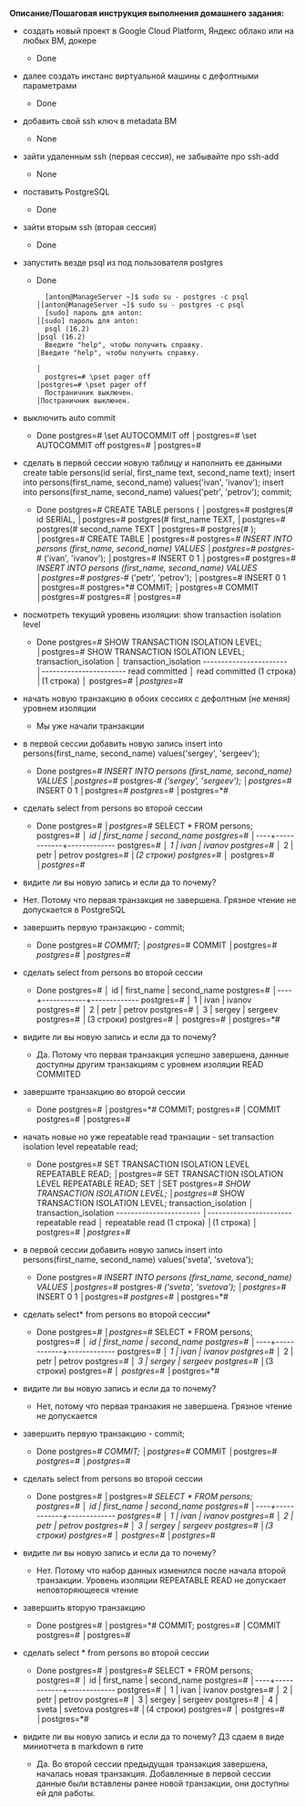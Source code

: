 **Описание/Пошаговая инструкция выполнения домашнего задания:**
* создать новый проект в Google Cloud Platform, Яндекс облако или на любых ВМ, докере
  * Done

* далее создать инстанс виртуальной машины с дефолтными параметрами
  * Done

* добавить свой ssh ключ в metadata ВМ
  * None

* зайти удаленным ssh (первая сессия), не забывайте про ssh-add
  * None

* поставить PostgreSQL
  * Done

* зайти вторым ssh (вторая сессия)
  * Done

* запустить везде psql из под пользователя postgres
  * Done
    ```
      [anton@ManageServer ~]$ sudo su - postgres -c psql                                                                    │[anton@ManageServer ~]$ sudo su - postgres -c psql
      [sudo] пароль для anton:                                                                                              │[sudo] пароль для anton:
      psql (16.2)                                                                                                           │psql (16.2)
      Введите "help", чтобы получить справку.                                                                               │Введите "help", чтобы получить справку.
                                                                                                                            │
      postgres=# \pset pager off                                                                                            │postgres=# \pset pager off
      Постраничник выключен.                                                                                                │Постраничник выключен.
    ```
* выключить auto commit
  * Done
        postgres=# \set AUTOCOMMIT off                                                                                        │postgres=# \set AUTOCOMMIT off
        postgres=#                                                                                                            │postgres=#
    
* сделать
  в первой сессии новую таблицу и наполнить ее данными
  create table persons(id serial, first_name text, second_name text);
  insert into persons(first_name, second_name) values('ivan', 'ivanov');
  insert into persons(first_name, second_name) values('petr', 'petrov');
  commit;
  * Done
        postgres=# CREATE TABLE persons (                                                                                     │postgres=#
        postgres(#   id SERIAL,                                                                                               │postgres=#
        postgres(#   first_name TEXT,                                                                                         │postgres=#
        postgres(#   second_name TEXT                                                                                         │postgres=#
        postgres(# );                                                                                                         │postgres=#
        CREATE TABLE                                                                                                          │postgres=#
        postgres=*# INSERT INTO persons (first_name, second_name) VALUES                                                      │postgres=#
        postgres-*# ('ivan', 'ivanov');                                                                                       │postgres=#
        INSERT 0 1                                                                                                            │postgres=#
        postgres=*# INSERT INTO persons (first_name, second_name) VALUES                                                      │postgres=#
        postgres-*# ('petr', 'petrov');                                                                                       │postgres=#
        INSERT 0 1                                                                                                            │postgres=#
        postgres=*# COMMIT;                                                                                                   │postgres=#
        COMMIT                                                                                                                │postgres=#
        postgres=#                                                                                                            │postgres=#

* посмотреть текущий уровень изоляции: show transaction isolation level
  * Done
        postgres=# SHOW TRANSACTION ISOLATION LEVEL;                                                                          │postgres=# SHOW TRANSACTION ISOLATION LEVEL;
         transaction_isolation                                                                                                │ transaction_isolation
        -----------------------                                                                                               │-----------------------
         read committed                                                                                                       │ read committed
        (1 строка)                                                                                                            │(1 строка)
                                                                                                                              │
        postgres=*#                                                                                                           │postgres=*#

* начать новую транзакцию в обоих сессиях с дефолтным (не меняя) уровнем изоляции
  * Мы уже начали транзакции

* в первой сессии добавить новую запись insert into persons(first_name, second_name) values('sergey', 'sergeev');
  * Done
        postgres=*# INSERT INTO persons (first_name, second_name) VALUES                                                      │postgres=*#
        postgres-*# ('sergey', 'sergeev');                                                                                    │postgres=*#
        INSERT 0 1                                                                                                            │postgres=*#
        postgres=*#                                                                                                           │postgres=*#

* сделать select from persons во второй сессии
  * Done
        postgres=*#                                                                                                           │postgres=*# SELECT * FROM persons;
        postgres=*#                                                                                                           │ id | first_name | second_name
        postgres=*#                                                                                                           │----+------------+-------------
        postgres=*#                                                                                                           │  1 | ivan       | ivanov
        postgres=*#                                                                                                           │  2 | petr       | petrov
        postgres=*#                                                                                                           │(2 строки)
        postgres=*#                                                                                                           │
        postgres=*#                                                                                                           │postgres=*#

* видите ли вы новую запись и если да то почему?
 * Нет. Потому что первая транзакция не завершена. Грязное чтение не допускается в PostgreSQL

* завершить первую транзакцию - commit;
  * Done
        postgres=*# COMMIT;                                                                                                   │postgres=*#
        COMMIT                                                                                                                │postgres=*#
        postgres=#                                                                                                            │postgres=*#

* сделать select from persons во второй сессии
  * Done
        postgres=#                                                                                                            │ id | first_name | second_name
        postgres=#                                                                                                            │----+------------+-------------
        postgres=#                                                                                                            │  1 | ivan       | ivanov
        postgres=#                                                                                                            │  2 | petr       | petrov
        postgres=#                                                                                                            │  3 | sergey     | sergeev
        postgres=#                                                                                                            │(3 строки)
        postgres=#                                                                                                            │
        postgres=#                                                                                                            │postgres=*#

* видите ли вы новую запись и если да то почему?
  * Да. Потому что первая транзакция успешно завершена, данные доступны другим транзакциям с уровнем изоляции READ COMMITED

* завершите транзакцию во второй сессии
  * Done
        postgres=#                                                                                                            │postgres=*# COMMIT;
        postgres=#                                                                                                            │COMMIT
        postgres=#                                                                                                            │postgres=#

* начать новые но уже repeatable read транзации - set transaction isolation level repeatable read;
  * Done
        postgres=# SET TRANSACTION ISOLATION LEVEL REPEATABLE READ;                                                           │postgres=# SET TRANSACTION ISOLATION LEVEL REPEATABLE READ;
        SET                                                                                                                   │SET
        postgres=*# SHOW TRANSACTION ISOLATION LEVEL;                                                                         │postgres=*# SHOW TRANSACTION ISOLATION LEVEL;
         transaction_isolation                                                                                                │ transaction_isolation
        -----------------------                                                                                               │-----------------------
         repeatable read                                                                                                      │ repeatable read
        (1 строка)                                                                                                            │(1 строка)
                                                                                                                              │
        postgres=*#                                                                                                           │postgres=*#

* в первой сессии добавить новую запись insert into persons(first_name, second_name) values('sveta', 'svetova');
  * Done
        postgres=*# INSERT INTO persons (first_name, second_name) VALUES                                                      │postgres=*#
        postgres-*# ('sveta', 'svetova');                                                                                     │postgres=*#
        INSERT 0 1                                                                                                            │postgres=*#
        postgres=*#                                                                                                           │postgres=*#

* сделать select* from persons во второй сессии*
  * Done
        postgres=*#                                                                                                           │postgres=*# SELECT * FROM persons;
        postgres=*#                                                                                                           │ id | first_name | second_name
        postgres=*#                                                                                                           │----+------------+-------------
        postgres=*#                                                                                                           │  1 | ivan       | ivanov
        postgres=*#                                                                                                           │  2 | petr       | petrov
        postgres=*#                                                                                                           │  3 | sergey     | sergeev
        postgres=*#                                                                                                           │(3 строки)
        postgres=*#                                                                                                           │
        postgres=*#                                                                                                           │postgres=*#

* видите ли вы новую запись и если да то почему?
  * Нет, потому что первая транзакия не завершена. Грязное чтение не допускается

* завершить первую транзакцию - commit;
  * Done
        postgres=*# COMMIT;                                                                                                   │postgres=*#
        COMMIT                                                                                                                │postgres=*#
        postgres=#                                                                                                            │postgres=*#

* сделать select from persons во второй сессии
  * Done
        postgres=#                                                                                                            │postgres=*# SELECT * FROM persons;
        postgres=#                                                                                                            │ id | first_name | second_name
        postgres=#                                                                                                            │----+------------+-------------
        postgres=#                                                                                                            │  1 | ivan       | ivanov
        postgres=#                                                                                                            │  2 | petr       | petrov
        postgres=#                                                                                                            │  3 | sergey     | sergeev
        postgres=#                                                                                                            │(3 строки)
        postgres=#                                                                                                            │
        postgres=#                                                                                                            │postgres=*#

* видите ли вы новую запись и если да то почему?
  * Нет. Потому что набор данных изменился после начала второй транзакции. Уровень изоляции REPEATABLE READ не допускает неповторяющееся чтение

* завершить вторую транзакцию
  * Done
        postgres=#                                                                                                            │postgres=*# COMMIT;
        postgres=#                                                                                                            │COMMIT
        postgres=#                                                                                                            │postgres=#

* сделать select * from persons во второй сессии
  * Done
        postgres=#                                                                                                            │postgres=# SELECT * FROM persons;
        postgres=#                                                                                                            │ id | first_name | second_name
        postgres=#                                                                                                            │----+------------+-------------
        postgres=#                                                                                                            │  1 | ivan       | ivanov
        postgres=#                                                                                                            │  2 | petr       | petrov
        postgres=#                                                                                                            │  3 | sergey     | sergeev
        postgres=#                                                                                                            │  4 | sveta      | svetova
        postgres=#                                                                                                            │(4 строки)
        postgres=#                                                                                                            │
        postgres=#                                                                                                            │postgres=*#

* видите ли вы новую запись и если да то почему? ДЗ сдаем в виде миниотчета в markdown в гите
  * Да. Во второй сессии предыдущая транзакция завершена, началась новая транзакция. Добавленные в первой сессии данные были вставлены ранее новой транзакции, они доступны ей для работы.

